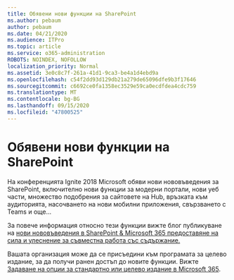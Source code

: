 ```yaml
---
title: Обявени нови функции на SharePoint
ms.author: pebaum
author: pebaum
ms.date: 04/21/2020
ms.audience: ITPro
ms.topic: article
ms.service: o365-administration
ROBOTS: NOINDEX, NOFOLLOW
localization_priority: Normal
ms.assetid: 3e0c8c7f-261a-41d1-9ca3-be4a1d4ebd9a
ms.openlocfilehash: c54f2dd93d129db21a279de65096dfe9b3f17646
ms.sourcegitcommit: c6692ce0fa1358ec3529e59ca0ecdfdea4cdc759
ms.translationtype: MT
ms.contentlocale: bg-BG
ms.lasthandoff: 09/15/2020
ms.locfileid: "47800525"
---
```

# <a name="sharepoint-new-features-announced"></a>Обявени нови функции на SharePoint

На конференцията Ignite 2018 Microsoft обяви нови нововъведения за SharePoint, включително нови функции за модерни портали, нови уеб части, множество подобрения за сайтовете на Hub, връзката към аудиторията, насочването на нови мобилни приложения, свързването с Teams и още...
  
За повече информация относно тези функции вижте блог публикуване на [нови нововъведения в SharePoint &amp; Microsoft 365 предоставяне на сила и улеснение за съвместна работа със съдържание.](https://go.microsoft.com/fwlink/?linkid=2026502)
  
Вашата организация може да се присъедини към програмата за целево издание, за да получи ранен достъп до новите функции. Вижте [Задаване на опции за стандартно или целево издание в Microsoft 365](https://docs.microsoft.com/microsoft-365/admin/manage/release-options-in-office-365).
